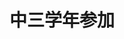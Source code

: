 ---
title: '中三学年参加'
photo: '/images/photoGrade3.jpg'
logo : '/images/newExperience.png'
textup: '中学三年:今年79期が掲げる主題は「青春」。自分たちの「青春」の風景を一枚一枚写真に収め、展示をしています。僕たちが駆け抜けている「青春」をぜひ2-4で感じてみてください。'
building: '中学教室棟'
floor: '3' 
location: '2-4'
categoly: '2'
---